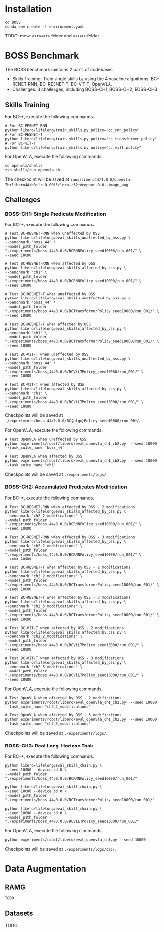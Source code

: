 # Installation

```shell
cd BOSS
conda env create -f environment.yaml
```

TODO: move `datasets` folder and `assets` folder.

# BOSS Benchmark
The BOSS benchmark contains 2 parts of codebases:
- Skills Training: Train single skills by using the 4 baseline algorithms: BC-RENET-RNN, BC-RESNET-T, BC-VIT-T, OpenVLA.
- Challenges: 3 challenges, including BOSS-CH1, BOSS-CH2, BOSS-CH3

## Skills Training
For BC-*, execute the following commands.
```shell
# For BC-RESNET-RNN
python libero/lifelong/train_skills.py policy="bc_rnn_policy"
# For BC-RESNET-T
python libero/lifelong/train_skills.py policy="bc_transformer_policy"
# For BC-VIT-T
python libero/lifelong/train_skills.py policy="bc_vilt_policy"
```
For OpenVLA, execute the following commands.
```shell
cd openvla/shells
zsh shells/run_openvla.sh
```
The checkpoint will be saved at `runs/libero44/1.0.0/openvla-7b+libero44+b8+lr-0.0005+lora-r32+dropout-0.0--image_aug`.

## Challenges

### BOSS-CH1: Single Predicate Modification
For BC-*, execute the following commands.
```shell
# Test BC-RESNET-RNN when unaffected by OSS
python libero/lifelong/eval_skills_unaffected_by_oss.py \
--benchmark "boss_44" \
--model_path_folder "./experiments/boss_44/0.0.0/BCRNNPolicy_seed10000/run_001/" \
--seed 10000

# Test BC-RESNET-RNN when affected by OSS
python libero/lifelong/eval_skills_affected_by_oss.py \
--benchmark "ch1" \
--model_path_folder "./experiments/boss_44/0.0.0/BCRNNPolicy_seed10000/run_001/" \
--seed 10000

# Test BC-RESNET-T when unaffected by OSS
python libero/lifelong/eval_skills_unaffected_by_oss.py \
--benchmark "boss_44" \
--model_path_folder "./experiments/boss_44/0.0.0/BCTransformerPolicy_seed10000/run_001/" \
--seed 10000

# Test BC-RESNET-T when affected by OSS
python libero/lifelong/eval_skills_affected_by_oss.py \
--benchmark "ch1" \
--model_path_folder "./experiments/boss_44/0.0.0/BCTransformerPolicy_seed10000/run_001/" \
--seed 10000

# Test BC-VIT-T when unaffected by OSS
python libero/lifelong/eval_skills_unaffected_by_oss.py \
--benchmark "boss_44" \
--model_path_folder "./experiments/boss_44/0.0.0/BCViLTPolicy_seed10000/run_001/" \
--seed 10000

# Test BC-VIT-T when affected by OSS
python libero/lifelong/eval_skills_affected_by_oss.py \
--benchmark "ch1" \
--model_path_folder "./experiments/boss_44/0.0.0/BCViLTPolicy_seed10000/run_001/" \
--seed 10000
```
Checkpoints will be saved at `./experiments/boss_44/0.0.0/BC{algo}Policy_seed10000/run_00*/`.

For OpenVLA, execute the following commands.
```shell
# Test OpenVLA when unaffected by OSS
python experiments/robot/libero/eval_openvla_ch1_ch2.py  --seed 10000 --task_suite_name "boss_44"

# Test OpenVLA when affected by OSS
python experiments/robot/libero/eval_openvla_ch1_ch2.py  --seed 10000 --task_suite_name "ch1"
```

Checkpoints will be saved at `./experiments/logs/`.

### BOSS-CH2: Accumulated Predicates Modification
For BC-*, execute the following commands.
```shell
# Test BC-RESNET-RNN when affected by OSS - 2 modifications
python libero/lifelong/eval_skills_affected_by_oss.py \
--benchmark "ch2_2_modifications" \
--model_path_folder "./experiments/boss_44/0.0.0/BCRNNPolicy_seed10000/run_001/" \
--seed 10000

# Test BC-RESNET-RNN when affected by OSS - 3 modifications
python libero/lifelong/eval_skills_affected_by_oss.py \
--benchmark "ch2_2_modifications" \
--model_path_folder "./experiments/boss_44/0.0.0/BCRNNPolicy_seed10000/run_001/" \
--seed 10000

# Test BC-RESNET-T when affected by OSS - 2 modifications
python libero/lifelong/eval_skills_affected_by_oss.py \
--benchmark "ch2_2_modifications" \
--model_path_folder "./experiments/boss_44/0.0.0/BCTransformerPolicy_seed10000/run_001/" \
--seed 10000

# Test BC-RESNET-T when affected by OSS - 3 modifications
python libero/lifelong/eval_skills_affected_by_oss.py \
--benchmark "ch2_3_modifications" \
--model_path_folder "./experiments/boss_44/0.0.0/BCTransformerPolicy_seed10000/run_001/" \
--seed 10000

# Test BC-VIT-T when affected by OSS - 2 modifications
python libero/lifelong/eval_skills_affected_by_oss.py \
--benchmark "ch2_2_modifications" \
--model_path_folder "./experiments/boss_44/0.0.0/BCViLTPolicy_seed10000/run_001/" \
--seed 10000

# Test BC-VIT-T when affected by OSS - 3 modifications
python libero/lifelong/eval_skills_affected_by_oss.py \
--benchmark "ch2_3_modifications" \
--model_path_folder "./experiments/boss_44/0.0.0/BCViLTPolicy_seed10000/run_001/" \
--seed 10000
```

For OpenVLA, execute the following commands.
```shell
# Test OpenVLA when affected by OSS - 2 modifications
python experiments/robot/libero/eval_openvla_ch1_ch2.py  --seed 10000 --task_suite_name "ch2_2_modifications"

# Test OpenVLA when affected by OSS - 3 modifications
python experiments/robot/libero/eval_openvla_ch1_ch2.py  --seed 10000 --task_suite_name "ch2_3_modifications"
```

Checkpoints will be saved at `./experiments/logs/`.


### BOSS-CH3: Real Long-Horizon Task
For BC-*, execute the following commands.
```shell
python libero/lifelong/eval_skill_chain.py \
--seed 10000 --device_id 0 \
--model_path_folder "./experiments/boss_44/0.0.0/BCRNNPolicy_seed10000/run_001/"

python libero/lifelong/eval_skill_chain.py \
--seed 10000 --device_id 0 \
--model_path_folder "./experiments/boss_44/0.0.0/BCTransformerPolicy_seed10000/run_001/"

python libero/lifelong/eval_skill_chain.py \
--seed 10000 --device_id 0 \
--model_path_folder "./experiments/boss_44/0.0.0/BCViLTPolicy_seed10000/run_001/"
```

For OpenVLA, execute the following commands.
```shell
python experiments/robot/libero/eval_openvla_ch3.py --seed 10000
```
Checkpoints will be saved at `./experiments/logs/ch3/`.


# Data Augmentation

## RAMG

```shell
TODO
```

## Datasets
TODO

